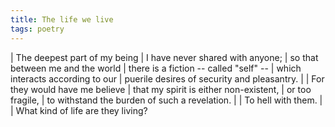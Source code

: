 ```yaml
---
title: The life we live
tags: poetry
---
```


| The deepest part of my being
| I have never shared with anyone;
| so that between me and the world
| there is a fiction -- called "self" --
| which interacts according to our
| puerile desires of security and pleasantry.
|
| For they would have me believe
| that my spirit is either non-existent,
| or too fragile,
| to withstand the burden of such a revelation.
|
| To hell with them.
|
| What kind of life are they living?
